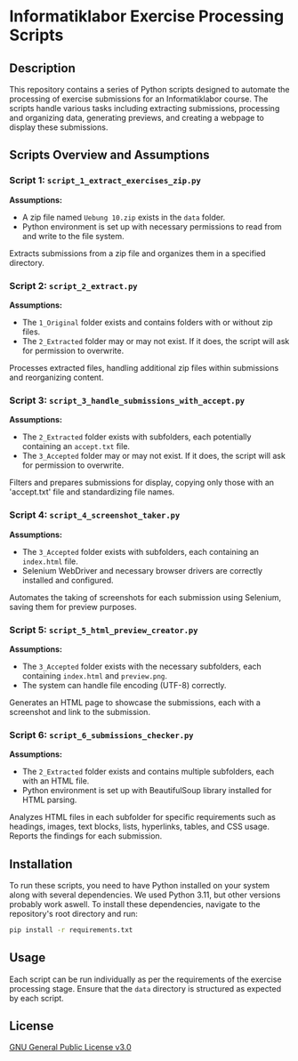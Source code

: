 # Informatiklabor Exercise Processing Scripts

## Description
This repository contains a series of Python scripts designed to automate the processing of exercise submissions for an Informatiklabor course. The scripts handle various tasks including extracting submissions, processing and organizing data, generating previews, and creating a webpage to display these submissions.

## Scripts Overview and Assumptions

### Script 1: `script_1_extract_exercises_zip.py`
**Assumptions:**
- A zip file named `Uebung 10.zip` exists in the `data` folder.
- Python environment is set up with necessary permissions to read from and write to the file system.

Extracts submissions from a zip file and organizes them in a specified directory.

### Script 2: `script_2_extract.py`
**Assumptions:**
- The `1_Original` folder exists and contains folders with or without zip files.
- The `2_Extracted` folder may or may not exist. If it does, the script will ask for permission to overwrite.

Processes extracted files, handling additional zip files within submissions and reorganizing content.

### Script 3: `script_3_handle_submissions_with_accept.py`
**Assumptions:**
- The `2_Extracted` folder exists with subfolders, each potentially containing an `accept.txt` file.
- The `3_Accepted` folder may or may not exist. If it does, the script will ask for permission to overwrite.

Filters and prepares submissions for display, copying only those with an 'accept.txt' file and standardizing file names.

### Script 4: `script_4_screenshot_taker.py`
**Assumptions:**
- The `3_Accepted` folder exists with subfolders, each containing an `index.html` file.
- Selenium WebDriver and necessary browser drivers are correctly installed and configured.

Automates the taking of screenshots for each submission using Selenium, saving them for preview purposes.

### Script 5: `script_5_html_preview_creator.py`
**Assumptions:**
- The `3_Accepted` folder exists with the necessary subfolders, each containing `index.html` and `preview.png`.
- The system can handle file encoding (UTF-8) correctly.

Generates an HTML page to showcase the submissions, each with a screenshot and link to the submission.

### Script 6: `script_6_submissions_checker.py`
**Assumptions:**
- The `2_Extracted` folder exists and contains multiple subfolders, each with an HTML file.
- Python environment is set up with BeautifulSoup library installed for HTML parsing.

Analyzes HTML files in each subfolder for specific requirements such as headings, images, text blocks, lists, hyperlinks, tables, and CSS usage. Reports the findings for each submission.

## Installation

To run these scripts, you need to have Python installed on your system along with several dependencies. We used Python 3.11, but other versions probably work aswell. To install these dependencies, navigate to the repository's root directory and run:

```bash
pip install -r requirements.txt
```

## Usage

Each script can be run individually as per the requirements of the exercise processing stage. Ensure that the `data` directory is structured as expected by each script.

## License

[GNU General Public License v3.0](LICENSE)
